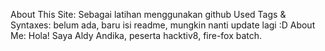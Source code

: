 About This Site: Sebagai latihan menggunakan github
Used Tags & Syntaxes: belum ada, baru isi readme, mungkin nanti update lagi :D
About Me: Hola! Saya Aldy Andika, peserta hacktiv8, fire-fox batch.
